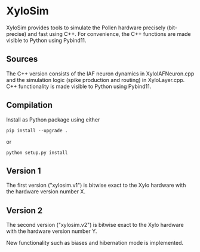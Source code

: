 # XyloSim

XyloSim provides tools to simulate the Pollen hardware precisely (bit-precise) and fast using C++. For convenience, the C++ functions are made visible to Python using Pybind11.

## Sources

The C++ version consists of the IAF neuron dynamics in XyloIAFNeuron.cpp and the simulation logic (spike production and routing) in XyloLayer.cpp.
C++ functionality is made visible to Python using Pybind11.

## Compilation

Install as Python package using either

```
pip install --upgrade .
```

or

```
python setup.py install
```


## Version 1

The first version ("xylosim.v1") is bitwise exact to the Xylo hardware with the hardware version number X.

## Version 2

The second version ("xylosim.v2") is bitwise exact to the Xylo hardware with the hardware version number Y.

New functionality such as biases and hibernation mode is implemented.

